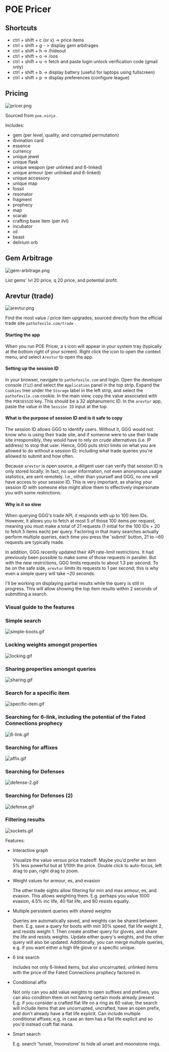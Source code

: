 # POE Pricer

## Shortcuts

- ctrl + shift + c (or x) -> price items
- ctrl + shift + g - > display gem arbitrages
- ctrl + shift + h -> /hideout
- ctrl + shift + o -> /oos
- ctrl + shift + u -> fetch and paste login unlock verification code (gmail only)
- ctrl + shift + b -> display battery (useful for laptops using fullscreen)
- ctrl + shift + p -> display preferences (configure league)

## Pricing

![pricer.png](./screenshots/pricer.png)

Sourced from `poe.ninja` .

Includes:
- gem (per level, quality, and corrupted permutation)
- divination card
- essence
- currency
- unique jewel
- unique flask
- unique weapon (per unlinked and 6-linked)
- unique armour (per unlinked and 6-linked)
- unique accessory
- unique map
- fossil
- resonator
- fragment
- prophecy
- map
- scarab
- crafting base item (per ilvl)
- incubator
- oil
- beast
- delirium orb

## Gem Arbitrage

![gem-arbitrage.png](./screenshots/gem-arbitrage.png)

List gems' lvl 20 price, q 20 price, and potential profit.

## Arevtur (trade)

![arevtur.png](./screenshots/arevtur.png)

Find the most value / price item upgrades, sourced directly from the official trade site `pathofexile.com/trade` .

#### Starting the app

When you run POE Pricer, a `$` icon will appear in your system tray (typically at the bottom right of your screen).
Right click the icon to open the context menu, and select `Arevtur` to open the app.

#### Setting up the session ID

In your browser, navigate to `pathofexile.com` and login. 
Open the developer console (`f12`) and select the `Application` panel in the top strip.
Expand the `Cookies` tree under the `Storage` label in the left strip, and select the `pathofexile.com` cookie.
In the main view, copy the value associated with the `POESESSID` key. This should be a 32 alphanumeric ID.
In the `arevtur` app, paste the value in the `Session ID` input at the top.

#### What is the purpose of session ID and is it safe to copy

The session ID allows GGG to identify users. 
Without it, GGG would not know who is using their trade site, 
and if someone were to use their trade site irresponsibly, they would have to rely on crude alternatives (i.e. IP address) to stop that user.
Hence, GGG puts strict limits on what you are allowed to do without a session ID; including what trade queries you're allowed to submit and how often.

Because `arevtur` is open source, a diligent user can verify that session ID is only stored locally.
In fact, no user information, not even anonymous usage statistics, are sent remotely.
I.e., other than yourself and GGG, no one will have access to your session ID.
This is very important, as sharing your session ID with someone else might allow them to effectively impersonate you with some restrictions.

#### Why is it so slow

When querying GGG's trade API, it responds with up to 100 item IDs.
However, it allows you to fetch at most 5 of those 100 items per request, meaning you must make a total of 21 requests (1 initial for the 100 IDs + 20 to fetch 5 items each) per query.
Factoring in that many searches actually perform multiple queries, each time you press the 'submit' button, 21 to ~60 requests are typically made.

In addition, GGG recently updated their API rate-limit restrictions.
It had previously been possible to make some of those requests in parallel.
But with the new restrictions, GGG limits requests to about 1.3 per second.
To be on the safe side, `arevtur` limits its requests to 1 per second; this is why even a simple query will take ~20 seconds.

I'll be working on displaying partial results while the query is still in progress.
This will allow showing the top item results within 2 seconds of submitting a search. 

### Visual guide to the features

### Simple search
![simple-boots.gif](./screenshots/simple-boots.gif)
### Locking weights amongst properties
![locking.gif](./screenshots/locking.gif)
### Sharing properties amongst queries
![sharing.gif](./screenshots/sharing.gif)
### Search for a specific item
![specific-item.gif](./screenshots/specific-item.gif)
### Searching for 6-link, including the potential of the Fated Connections prophecy
![6-link.gif](./screenshots/6-link.gif)
### Searching for affixes
![affix.gif](./screenshots/affix.gif)
### Searching for Defenses
![defense-2.gif](./screenshots/defense-2.gif)
### Searching for Defenses (2)
![defense.gif](./screenshots/defense.gif)
### Filtering results
![sockets.gif](./screenshots/sockets.gif)

Features:
- Interactive graph
    
    Visualize the value versus price tradeoff. Maybe you'd prefer an item 5% less powerful but at 1/10th the price. Double click to auto-focus, left drag to pan, right drag to zoom.
    
- Weight values for armour, es, and evasion

    The other trade sights allow filtering for min and max armour, es, and evasion. This allows weighting them. E.g. perhaps you value 1000 evasion, 4.5% inc life, 40 flat life, and 80 resists equally.   

- Multiple persistent queries with shared weights

    Queries are automatically saved, and weights can be shared between them. E.g. save a query for boots with min 30% speed, flat life weight 2, and resists weight 1. Then create another query for gloves, and share the life and resists weights. Update either query's weights, and the other query will also be updated. Additionally, you can merge multiple queries, e.g. if you want either a high life glove or a specific unique.

- 6 link search

    Includes not only 6-linked items, but also uncorrupted, unlinked items with the price of the Fated Connections prophecy factored in.

- Conditional affix

    Not only can you add value weights to open suffixes and prefixes, you can also condition them on not having certain mods already present. E.g. if you consider a crafted flat life on a ring as 60 value, the search will include items that are uncorrupted, uncrafted, have an open prefix, and don't already have a flat life explicit. Can include multiple conditional affixes; e.g. in case an item has a flat life explicit and so you'd instead craft flat mana.

- Smart search

    E.g. search '!unset, !moonstone' to hide all unset and moonstone rings. 
